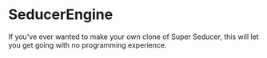 # SeducerEngine

If you've ever wanted to make your own clone of Super Seducer, this will let you get going with no programming experience.
